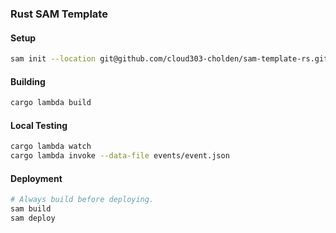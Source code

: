 ### Rust SAM Template

#### Setup
```sh
sam init --location git@github.com/cloud303-cholden/sam-template-rs.git
```

#### Building
```sh
cargo lambda build
```
#### Local Testing
```sh
cargo lambda watch
cargo lambda invoke --data-file events/event.json
```

#### Deployment
```sh
# Always build before deploying.
sam build
sam deploy
```
